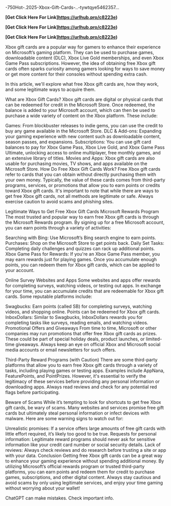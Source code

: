  -750Hot-.2025-Xbox-Gift-Cards-..-tywtqye5462357...



**[Get Click Here For Link]https://urlhub.pro/c8223e)**




**[Get Click Here For Link]https://urlhub.pro/c8223e)**




**[Get Click Here For Link]https://urlhub.pro/c8223e)**




Xbox gift cards are a popular way for gamers to enhance their experience on Microsoft’s gaming platform. They can be used to purchase games, downloadable content (DLC), Xbox Live Gold memberships, and even Xbox Game Pass subscriptions. However, the idea of obtaining free Xbox gift cards often sparks curiosity among gamers looking for ways to save money or get more content for their consoles without spending extra cash.

In this article, we'll explore what free Xbox gift cards are, how they work, and some legitimate ways to acquire them.

What are Xbox Gift Cards?
Xbox gift cards are digital or physical cards that can be redeemed for credit in the Microsoft Store. Once redeemed, the balance is added to your Microsoft account, which can then be used to purchase a wide variety of content on the Xbox platform. These include:

Games: From blockbuster releases to indie gems, you can use the credit to buy any game available in the Microsoft Store.
DLC & Add-ons: Expanding your gaming experience with new content such as downloadable content, season passes, and expansions.
Subscriptions: You can use gift card balances to pay for Xbox Game Pass, Xbox Live Gold, and Xbox Game Pass Ultimate, unlocking access to online multiplayer, free monthly games, and an extensive library of titles.
Movies and Apps: Xbox gift cards are also usable for purchasing movies, TV shows, and apps available on the Microsoft Store.
How Do Free Xbox Gift Cards Work?
Free Xbox gift cards refer to cards that you can obtain without directly purchasing them with your own money. Typically, the value of these cards comes from third-party programs, services, or promotions that allow you to earn points or credits toward Xbox gift cards. It's important to note that while there are ways to get free Xbox gift cards, not all methods are legitimate or safe. Always exercise caution to avoid scams and phishing sites.

Legitimate Ways to Get Free Xbox Gift Cards
Microsoft Rewards Program
The most trusted and popular way to earn free Xbox gift cards is through the Microsoft Rewards program. By signing up for a free Microsoft account, you can earn points through a variety of activities:

Searching with Bing: Use Microsoft’s Bing search engine to earn points.
Purchases: Shop on the Microsoft Store to get points back.
Daily Set Tasks: Completing daily challenges and quizzes can rack up additional points.
Xbox Game Pass for Rewards: If you're an Xbox Game Pass member, you may earn rewards just for playing games.
Once you accumulate enough points, you can redeem them for Xbox gift cards, which can be applied to your account.

Online Survey Websites and Apps
Some websites and apps offer rewards for completing surveys, watching videos, or testing out apps. In exchange for your time, you can accumulate credits that are redeemable for Xbox gift cards. Some reputable platforms include:

Swagbucks: Earn points (called SB) for completing surveys, watching videos, and shopping online. Points can be redeemed for Xbox gift cards.
InboxDollars: Similar to Swagbucks, InboxDollars rewards you for completing tasks like surveys, reading emails, and watching videos.
Promotional Offers and Giveaways
From time to time, Microsoft or other companies may run promotions that offer free Xbox gift cards as prizes. These could be part of special holiday deals, product launches, or limited-time giveaways. Always keep an eye on official Xbox and Microsoft social media accounts or email newsletters for such offers.

Third-Party Reward Programs (with Caution)
There are some third-party platforms that allow you to earn free Xbox gift cards through a variety of tasks, including playing games or testing apps. Examples include AppNana, FeaturePoints, and PointPrizes. However, it's essential to verify the legitimacy of these services before providing any personal information or downloading apps. Always read reviews and check for any potential red flags before participating.

Beware of Scams
While it’s tempting to look for shortcuts to get free Xbox gift cards, be wary of scams. Many websites and services promise free gift cards but ultimately steal personal information or infect devices with malware. Here are some warning signs to watch out for:

Unrealistic promises: If a service offers large amounts of free gift cards with little effort required, it’s likely too good to be true.
Requests for personal information: Legitimate reward programs should never ask for sensitive information like your credit card number or social security details.
Lack of reviews: Always check reviews and do research before trusting a site or app with your data.
Conclusion
Getting free Xbox gift cards can be a great way to enhance your gaming experience without spending additional money. By utilizing Microsoft’s official rewards program or trusted third-party platforms, you can earn points and redeem them for credit to purchase games, subscriptions, and other digital content. Always stay cautious and avoid scams by only using legitimate services, and enjoy your time gaming without worrying about your wallet!







ChatGPT can make mistakes. Check important info.
